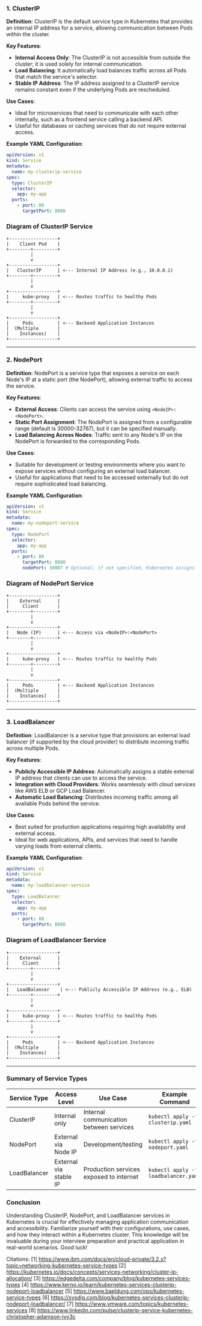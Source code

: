 ### 1. ClusterIP

**Definition**: 
ClusterIP is the default service type in Kubernetes that provides an internal IP address for a service, allowing communication between Pods within the cluster.

**Key Features**:
- **Internal Access Only**: The ClusterIP is not accessible from outside the cluster; it is used solely for internal communication.
- **Load Balancing**: It automatically load balances traffic across all Pods that match the service's selector.
- **Stable IP Address**: The IP address assigned to a ClusterIP service remains constant even if the underlying Pods are rescheduled.

**Use Cases**:
- Ideal for microservices that need to communicate with each other internally, such as a frontend service calling a backend API.
- Useful for databases or caching services that do not require external access.

**Example YAML Configuration**:
```yaml
apiVersion: v1
kind: Service
metadata:
  name: my-clusterip-service
spec:
  type: ClusterIP
  selector:
    app: my-app
  ports:
    - port: 80
      targetPort: 8080
```

### Diagram of ClusterIP Service

```plaintext
+------------------+
|    Client Pod    |
+--------+---------+
         |
         v
+------------------+
|   ClusterIP      | <--- Internal IP Address (e.g., 10.0.0.1)
+--------+---------+
         |
         v
+------------------+
|     kube-proxy   | <--- Routes traffic to healthy Pods
+--------+---------+
         |
         v
+------------------+
|     Pods         | <--- Backend Application Instances
|  (Multiple       |
|    Instances)    |
+------------------+
```

---

### 2. NodePort

**Definition**: 
NodePort is a service type that exposes a service on each Node's IP at a static port (the NodePort), allowing external traffic to access the service.

**Key Features**:
- **External Access**: Clients can access the service using `<NodeIP>:<NodePort>`.
- **Static Port Assignment**: The NodePort is assigned from a configurable range (default is 30000-32767), but it can be specified manually.
- **Load Balancing Across Nodes**: Traffic sent to any Node's IP on the NodePort is forwarded to the corresponding Pods.

**Use Cases**:
- Suitable for development or testing environments where you want to expose services without configuring an external load balancer.
- Useful for applications that need to be accessed externally but do not require sophisticated load balancing.

**Example YAML Configuration**:
```yaml
apiVersion: v1
kind: Service
metadata:
  name: my-nodeport-service
spec:
  type: NodePort
  selector:
    app: my-app
  ports:
    - port: 80
      targetPort: 8080
      nodePort: 30007 # Optional; if not specified, Kubernetes assigns one automatically.
```

### Diagram of NodePort Service

```plaintext
+------------------+
|    External      |
|     Client       |
+--------+---------+
         |
         v
+------------------+
|   Node (IP)      | <--- Access via <NodeIP>:<NodePort>
+--------+---------+
         |
         v
+------------------+
|     kube-proxy   | <--- Routes traffic to healthy Pods
+--------+---------+
         |
         v
+------------------+
|     Pods         | <--- Backend Application Instances
|  (Multiple       |
|    Instances)    |
+------------------+
```

---

### 3. LoadBalancer

**Definition**: 
LoadBalancer is a service type that provisions an external load balancer (if supported by the cloud provider) to distribute incoming traffic across multiple Pods.

**Key Features**:
- **Publicly Accessible IP Address**: Automatically assigns a stable external IP address that clients can use to access the service.
- **Integration with Cloud Providers**: Works seamlessly with cloud services like AWS ELB or GCP Load Balancer.
- **Automatic Load Balancing**: Distributes incoming traffic among all available Pods behind the service.

**Use Cases**:
- Best suited for production applications requiring high availability and external access.
- Ideal for web applications, APIs, and services that need to handle varying loads from external clients.

**Example YAML Configuration**:
```yaml
apiVersion: v1
kind: Service
metadata:
  name: my-loadbalancer-service
spec:
  type: LoadBalancer
  selector:
    app: my-app
  ports:
    - port: 80
      targetPort: 8080
```

### Diagram of LoadBalancer Service

```plaintext
+------------------+
|    External      |
|     Client       |
+--------+---------+
         |
         v
+------------------+
|   LoadBalancer    | <--- Publicly Accessible IP Address (e.g., ELB)
+--------+---------+
         |
         v
+------------------+
|     kube-proxy   | <--- Routes traffic to healthy Pods
+--------+---------+
         |
         v
+------------------+
|     Pods         | <--- Backend Application Instances
|  (Multiple       |
|    Instances)    |
+------------------+
```

---

### Summary of Service Types

| Service Type | Access Level            | Use Case                               | Example Command               |
|--------------|-------------------------|----------------------------------------|--------------------------------|
| ClusterIP    | Internal only           | Internal communication between services | `kubectl apply -f clusterip.yaml`|
| NodePort     | External via Node IP    | Development/testing                    | `kubectl apply -f nodeport.yaml`|
| LoadBalancer | External via stable IP   | Production services exposed to internet| `kubectl apply -f loadbalancer.yaml`|

### Conclusion

Understanding ClusterIP, NodePort, and LoadBalancer services in Kubernetes is crucial for effectively managing application communication and accessibility. Familiarize yourself with their configurations, use cases, and how they interact within a Kubernetes cluster. This knowledge will be invaluable during your interview preparation and practical application in real-world scenarios. Good luck!

Citations:
[1] https://www.ibm.com/docs/en/cloud-private/3.2.x?topic=networking-kubernetes-service-types
[2] https://kubernetes.io/docs/concepts/services-networking/cluster-ip-allocation/
[3] https://edgedelta.com/company/blog/kubernetes-services-types
[4] https://www.kerno.io/learn/kubernetes-services-clusterip-nodeport-loadbalancer
[5] https://www.baeldung.com/ops/kubernetes-service-types
[6] https://sysdig.com/blog/kubernetes-services-clusterip-nodeport-loadbalancer/
[7] https://www.vmware.com/topics/kubernetes-services
[8] https://www.linkedin.com/pulse/clusterip-service-kubernetes-christopher-adamson-jvy3c